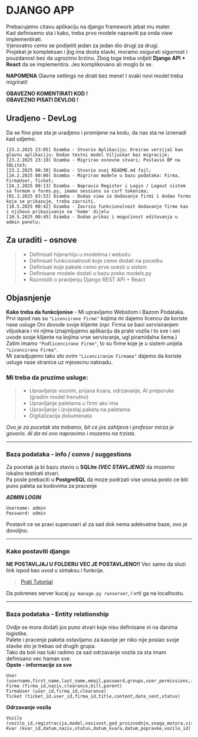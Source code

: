 # DJANGO APP
Prebacujemo citavu aplikaciju na django framework jebat mu mater.\
Kad definisemo sta i kako, treba prvo modele napraviti pa onda view implementirati.\
Vjerovatno cemo se podijeliti jedan za jedan dio drugi za drugi.\
Projekat je kompleksan i jbg ima dosta stavki, moramo osigurati sigurnost i pouzdanost bez da ugrozimo brzinu. Zbog toga treba vidjeti **Django API + React** da se implementira. Jes komplikovano ali moglo bi se.

**NAPOMENA** Glavne settings ne dirati bez mene! I svaki novi model treba migrirati!

**OBAVEZNO KOMENTIRATI KOD !**   
**OBAVEZNO PISATI DEVLOG !**
## Uradjeno - DevLog
Da se fino pise sta je uradjeno i promijene na kodu, da nas sta ne iznenadi kad udjemo.
```
[23.2.2025 23:05] Dzamba - Stvorio Aplikaciju; Kreirao verzija1 kao glavnu aplikaciju; Dodao testni model Viljuskar bez migracije;
[23.2.2025 23:10] Dzamba - Migrirao osnovne stvari; Postavio BP na SQLite3; 
[23.2.2025 00:30] Dzamba - Stvorio ovaj README.md fajl;
[24.2.2025 00:00] Dzamba - Migrirao modele u bazu podataka: Firma, FirmaUser, Ticket;
[24.2.2025 00:13] Dzamba - Napravio Register i Login / Logout sistem sa formom u forms.py, imamo sessions sa csrf tokenima; 
[01.3.2025 03:53] Dzamba - Dodao view za dodavanje firmi i dodao formu koja se prikazuje, treba zavrsiti.
[10.5.2025 00:42] Dzamba - Zavrsio funkcionalnost dodavanje firme kao i njihovo prikazivanje na 'home' dijelu
[10.5.2025 00:45] Dzamba - Dodao prikaz i mogućinost editovanja u admin panelu;
```

## Za uraditi - osnove

> * Definisati hijerarhiju u modelima i websitu
> * Definisati funkcionalnosti koje cemo dodati na pocetku
> * Definisati koje pakete cemo prve uvesti u sistem
> * Definisane modele dodati u bazu preko models.py
> * Razmisliti o pravljenju Django REST API + React


## Objasnjenje
**Kako treba da funkcijonise** - Mi upravljamo Websitom i Bazom Podataka.
Prvi ispod nas su `"Licencirane Firme"` kojima mi dajemo licencu da koriste nase usluge
Oni dovode svoje klijente (npr. Firma se bavi servisiranjem viljuskara i mi njima iznajmljujemo aplikaciju da prate vozila i to sve i oni uvode svoje klijente na kojima vrse servisranje, ugl piramidalna šema.)
Zatim imamo `"Podlicencirane Firme"`, to su firme koje je u sistem unijela `"Licencirana Firma"`.\
Mi zaradjujemo tako sto ovim `"Licenciranim Firmama"` dajemo da koriste usluge nase stranice uz mjesecnu naknadu.

### Mi treba da pruzimo usluge:
> - Upravljanje voznim, prijava kvara, odrzavanje, AI preporuke (gradim model trenutno)
> - Upravljanje paletama u firmi ako ima
> - Upravljanje i izvjestaj paketa na paletama
> - Digitalizacija dokumenata

*Ovo je za pocetak sta trebamo, bit ce jos zahtjeva i profesor mirza je govorio. Al da mi ovo napravimo i mozemo na trziste.*
<hr>

### Baza podataka - info / convo / suggestions
Za pocetak ja bi bazu stavio u **SQLite** ***(VEC STAVLJENO)*** da mozemo lokalno testirati stvari.\
Pa posle prebaciti u **PostgreSQL** da moze podrzati vise unosa posto ce biti puno paleta sa kodovima za pracenje

***ADMIN LOGIN***
```
Username: admin
Password: admin
```
Postavit ce se pravi superuseri al za sad dok nema adekvatne baze, ovo je dovoljno.
<hr>

### Kako postaviti django
**NE POSTAVLJAJ U FOLDERU VEC JE POSTAVLJENO!!** Vec samo da sluzi link ispod kao uvod u sintaksu i funkcije.
>[Prati Tutorijal](https://www.w3schools.com/django/index.php)

Da pokrenes server kucaj `py manage.py runserver`, i vrti ga na localhostu.
<hr>

### Baza podataka - Entity relationship
Ovdje se mora dodati jos puno stvari koje nisu definisane ni na danima logistike.\
Palete i pracenje paketa ostavljamo za kasnije jer niko nije poslao svoje stavke sto je trebao od drugih grupa.\
Tako da boli nas tuki radimo za sad odrzavanje vozila za sta imam definisano vec haman sve.\
**Opste - informacije za sve**
```
User (username,first_name,last_name,email,password,groups,user_permissions,is_staff,is_active,is_superuser,last_login,date_joined)
Firma (firma_id,naziv,clearance,bill,parent)
FirmaUser (user_id,firma_id,clearance)
Ticket (ticket_id,user_id,firma_id,title,content,date_sent,status)
```
**Odrzavanje vozila**
```
Vozilo (vozilo_id,registracija,model,nosivost,god_proizvodnje,snaga_motora,visina_podizanja,tip,cijena,slika)
Kvar (kvar_id,datum,naziv,status,datum_kvara,datum_popravke,vozilo_id)
```